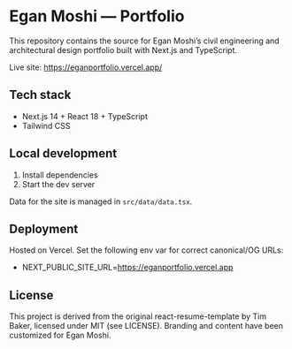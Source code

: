 # Egan Moshi — Portfolio

This repository contains the source for Egan Moshi’s civil engineering and architectural design portfolio built with Next.js and TypeScript.

Live site: https://eganportfolio.vercel.app/

## Tech stack

- Next.js 14 + React 18 + TypeScript
- Tailwind CSS

## Local development

1. Install dependencies
2. Start the dev server

Data for the site is managed in `src/data/data.tsx`.

## Deployment

Hosted on Vercel. Set the following env var for correct canonical/OG URLs:

- NEXT_PUBLIC_SITE_URL=https://eganportfolio.vercel.app

## License

This project is derived from the original react-resume-template by Tim Baker, licensed under MIT (see LICENSE). Branding and content have been customized for Egan Moshi.

